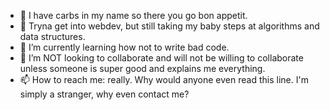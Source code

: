- 👋 I have carbs in my name so there you go bon appetit.
- 👀 Tryna get into webdev, but still taking my baby steps at algorithms and data structures.
- 🌱 I’m currently learning how not to write bad code.
- 💞️ I’m NOT looking to collaborate and will not be willing to collaborate unless someone is super good and explains me everything.
- 📫 How to reach me: really. Why would anyone even read this line. I'm simply a stranger, why even contact me?

<!---
SpicyInstaNoods/SpicyInstaNoods is a ✨ special ✨ repository because its `README.md` (this file) appears on your GitHub profile.
You can click the Preview link to take a look at your changes.
--->
